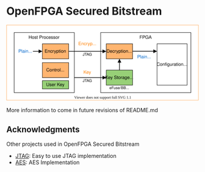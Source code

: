 # OpenFPGA Secured Bitstream

<p align="center">
  <img src="./docs/figures/OpenFPGA_Secure_Bitstream.svg">
</p>
  
More information to come in future revisions of README.md

## Acknowledgments

Other projects used in OpenFPGA Secured Bitstream
- [JTAG](https://github.com/ChrisPVille/jtaglet): Easy to use JTAG implementation
- [AES](https://github.com/hplp/AES_implementations): AES Implementation
